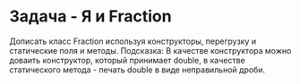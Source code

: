 # Задача - Я и Fraction
Дописать класс Fraction используя конструкторы, перегрузку и статические поля и методы. Подсказка: В качестве конструктора можно доваить конструктор, который принимает double, в качестве статического метода - печать double в виде неправильной дроби.
